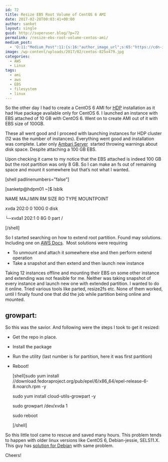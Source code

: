 ```yaml
---
id: 72
title: Resize EBS Root Volume of CentOS 6 AMI
date: 2017-02-28T00:03:41+00:00
author: sanket
layout: single
guid: http://superuser.blog/?p=72
permalink: /resize-ebs-root-volume-centos-ami/
medium_post:
  - 'O:11:"Medium_Post":11:{s:16:"author_image_url";s:65:"https://cdn-images-1.medium.com/fit/c/200/200/0*c0aBOUXEnVa4XfJd.";s:10:"author_url";s:30:"https://medium.com/@sanketplus";s:11:"byline_name";N;s:12:"byline_email";N;s:10:"cross_link";s:2:"no";s:2:"id";s:12:"f10187696d5a";s:21:"follower_notification";s:3:"yes";s:7:"license";s:19:"all-rights-reserved";s:14:"publication_id";s:2:"-1";s:6:"status";s:6:"public";s:3:"url";s:82:"https://medium.com/@sanketplus/resize-ebs-root-volume-of-centos-6-ami-f10187696d5a";}'
image: /wp-content/uploads/2017/02/centos-825x479.jpg
categories:
  - AWS
  - Linux
tags:
  - ami
  - aws
  - EBS
  - filesystem
  - linux
---
```

So the other day I had to create a CentOS 6 AMI for [HDP](//hortonworks.com/products/data-center/hdp/) installation as it had Hue package available only for CentOS 6. I launched an instance with EBS attached of 10 GB with CentOS 6. Went on to create AMI out of it with EBS size of 100GB.

These all went good and I proceed with launching instances for HDP cluster (12 was the number of instances). Everything went good and installation was complete. Later only [Ambari Server](//ambari.apache.org)  started throwing warnings about disk space. Despite attaching a 100 GB EBS.<!--more-->

Upon checking it came to my notice that the EBS attached is indeed 100 GB but the root partition was only 8 GB. So I can make an fs out of remaining space and mount it somewhere but that&#8217;s not what I wanted.

[shell padlinenumbers=&#8221;false&#8221;]

[sanketp@hdpm01 ~]$ lsblk
  
NAME MAJ:MIN RM SIZE RO TYPE MOUNTPOINT
  
xvda 202:0 0 100G 0 disk
  
└─xvda1 202:1 0 8G 0 part /

[/shell]

So I started searching on how to extend root partition. Found may solutions. Including one on [AWS Docs](//docs.aws.amazon.com/AWSEC2/latest/UserGuide/storage_expand_partition.html).  Most solutions were requiring

  * To unmount and attach it somewhere else and then perform extend operation
  * Take a snapshot and then extend and then launch new instance

Taking 12 instances offline and mounting their EBS on some other instance and extending was not feasible for me. Neither was taking snapshot of every instance and launch new one with extended partition. I wanted to do it online. Tried various tools like parted, resize2fs etc. None of them worked, until I finally found one that did the job while partition being online and mounted.

## growpart:

So this was the savior. And following were the steps I took to get it resized:

  * Get the repo in place.
  * Install the package
  * Run the utility (last number is for partition, here it was first partition)
  * Reboot!
  
    [shell]sudo yum install //download.fedoraproject.org/pub/epel/6/x86_64/epel-release-6-8.noarch.rpm -y
  
    sudo yum install cloud-utils-growpart -y
  
    sudo growpart /dev/xvda 1
  
    sudo reboot
  
    [/shell]

So this little tool came to rescue and saved many hours. This problem tends to happen with older linux versions like CentOS 6, Debian-jessie, SELS11.X. This guy has [solution for Debian](//www.elastic.co/blog/autoresize-ebs-root-volume-on-aws-amis) with same problem.

Cheers!